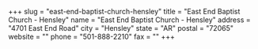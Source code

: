 +++
slug = "east-end-baptist-church-hensley"
title = "East End Baptist Church - Hensley"
name = "East End Baptist Church - Hensley"
address = "4701 East End Road"
city = "Hensley"
state = "AR"
postal = "72065"
website = ""
phone = "501-888-2210"
fax = ""
+++
